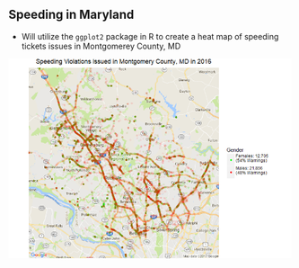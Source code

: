 ## Speeding in Maryland

* Will utilize the `ggplot2` package in R to create a heat map of speeding tickets issues in Montgomerey County, MD



![](/Heat%20Map.png)
